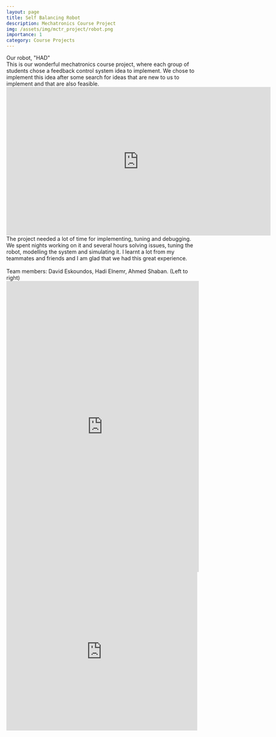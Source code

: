 ```yaml
---
layout: page
title: Self Balancing Robot
description: Mechatronics Course Project
img: /assets/img/mctr_project/robot.png
importance: 1
category: Course Projects
---
```

<img class="img-fluid rounded z-depth-1" src="{{ '/assets/img/mctr_project/robot.png' | relative_url }}" alt="" title="example image"/>
<div class="caption">
   Our robot, "HAD" 
</div>
This is our wonderful mechatronics course project, where each group of students chose a feedback control system idea to implement. 
We chose to implement this idea after some search for ideas that are new to us to implement and that are also feasible.
<!-- <iframe width="707" height="389" src="https://www.youtube.com/embed/Shck7miN7tY" title="YouTube video player" frameborder="0" allow="accelerometer; autoplay; clipboard-write; encrypted-media; gyroscope; picture-in-picture" allowfullscreen></iframe>
-->
<iframe width="692" height="389" src="https://www.youtube.com/embed/eA7WMmh2ves" title="YouTube video player" frameborder="0" allow="accelerometer; autoplay; clipboard-write; encrypted-media; gyroscope; picture-in-picture" allowfullscreen></iframe>
The project needed a lot of time for implementing, tuning and debugging. 
We spent nights working on it and several hours solving issues, 
tuning the robot, modelling the system and simulating it.
I learnt a lot from my teammates and friends and I am glad that we had this great experience.
<br>
<br>
Team members: David Eskoundos, Hadi Elnemr, Ahmed Shaban. (Left to right)

<img class="img-fluid rounded z-depth-1" src="{{ '/assets/img/mctr_project/team.jpeg' | relative_url }}" alt="" title="example image"/>

<iframe src="https://www.linkedin.com/embed/feed/update/urn:li:ugcPost:6815256221537316864" height="762" width="504" frameborder="0" allowfullscreen="true" title="Embedded post" scrolling="no" ></iframe>

<iframe src="https://www.facebook.com/plugins/post.php?href=https%3A%2F%2Fwww.facebook.com%2Fahmed.elshemy.73550%2Fposts%2F2921194368094841&show_text=true&width=500" width="500" height="415" style="border:none;overflow:hidden" scrolling="no" frameborder="0" allowfullscreen="true" allow="autoplay; clipboard-write; encrypted-media; picture-in-picture; web-share"></iframe>
